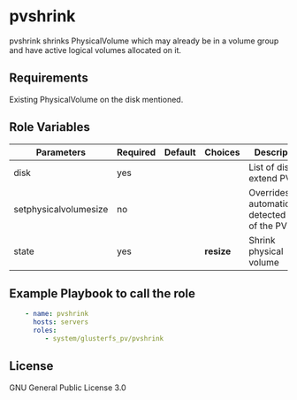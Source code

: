 pvshrink
=========

pvshrink shrinks PhysicalVolume which may already be in a volume group and have active logical volumes allocated on it.

Requirements
------------
Existing PhysicalVolume on the disk mentioned.

Role Variables
--------------

| Parameters  | Required | Default | Choices  | Description |
| ----------  | -------- | ------- | -------  | ----------- |
|disk         |yes       |         |          |List of disks to extend PV|
|setphysicalvolumesize|no|         |          |Overrides  the automatically-detected size of the PV.|
|state        |yes       |         |**resize**|Shrink physical volume|


Example Playbook to call the role
---------------------------------

```yaml
    - name: pvshrink
      hosts: servers
      roles:
         - system/glusterfs_pv/pvshrink
```

 
License
-------

GNU General Public License 3.0
